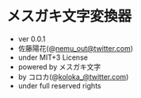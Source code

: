 # メスガキ文字変換器

- ver 0.0.1
- 佐藤陽花(@nemu_out@twitter.com)
- under MIT+3 License
- powered by メスガキ文字
- by コロカ(@koloka_@twitter.com)
- under full reserved rights
